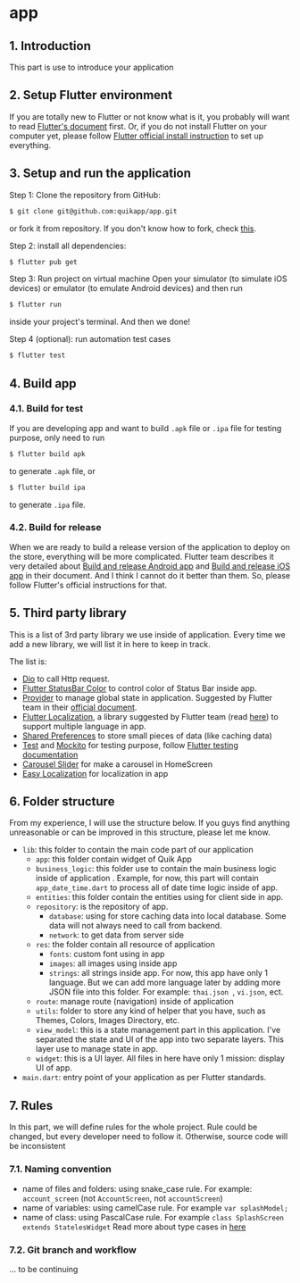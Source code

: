 # app

## 1. Introduction
This part is use to introduce your application

## 2. Setup Flutter environment
If you are totally new to Flutter or not know what is it, you probably will want to read [Flutter's document](https://flutter.dev/docs) first. Or, if you do not install Flutter on your computer yet, please follow [Flutter official install instruction](https://flutter.dev/docs/get-started/install) to set up everything.

## 3. Setup and run the application
Step 1: Clone the repository from GitHub:
```bash
$ git clone git@github.com:quikapp/app.git
```
or fork it from repository. If you don't know how to fork, check [this](https://docs.github.com/en/free-pro-team@latest/github/getting-started-with-github/fork-a-repo).


Step 2: install all dependencies: 
```bash
$ flutter pub get
```

Step 3: Run project on virtual machine
Open your simulator (to simulate iOS devices) or emulator (to emulate Android devices) and then run 
```bash
$ flutter run
```
inside your project's terminal. And then we done!


Step 4 (optional): run automation test cases
```bash
$ flutter test
```
## 4. Build app
### 4.1. Build for test
If you are developing app and want to build `.apk` file or `.ipa` file for testing purpose, only need to run
```bash
$ flutter build apk
```
to generate `.apk` file, or
```bash
$ flutter build ipa
```
to generate `.ipa` file.
### 4.2. Build for release
When we are ready to build a release version of the application to deploy on the store, everything will be more complicated. Flutter team describes it very detailed about [Build and release Android app](https://flutter.dev/docs/deployment/android) and [Build and release iOS app](https://flutter.dev/docs/deployment/ios) in their document. And I think I cannot do it better than them. So, please follow Flutter's official instructions for that.

## 5. Third party library
This is a list of 3rd party library we use inside of application. Every time we add a new library, 
we will list it in here to keep in track.


The list is: 
- [Dio](https://pub.dev/packages/dio/install) to call Http request.
- [Flutter StatusBar Color](https://pub.dev/packages/flutter_statusbarcolor) to control color
of Status Bar inside app.
- [Provider](https://pub.dev/packages/provider) to manage global state in application. Suggested by Flutter team in their 
[official document](https://flutter.dev/docs/development/data-and-backend/state-mgmt/simple).
- [Flutter Localization](https://api.flutter.dev/flutter/flutter_localizations/flutter_localizations-library.html),
a library suggested by Flutter team (read [here](https://flutter.dev/docs/development/accessibility-and-localization/internationalization))
to support multiple language in app.
- [Shared Preferences](https://pub.dev/packages/shared_preferences) to store small pieces of data (like caching data)
- [Test](https://pub.dev/packages/test) and [Mockito](https://pub.dev/packages/mockito) for testing purpose, 
follow [Flutter testing documentation](https://flutter.dev/docs/testing)
- [Carousel Slider](https://pub.dev/packages/carousel_slider) for make a carousel in HomeScreen
- [Easy Localization](https://pub.dev/packages/easy_localization) for localization in app

## 6. Folder structure
From my experience, I will use the structure below. If you guys find anything unreasonable or can
 be improved in this structure, please let me know. 
- `lib`: this folder to contain the main code part of our application
  - `app`: this folder contain widget of Quik App
  - `business_logic`: this folder use to contain the main business logic inside of application
  . Example, for now, this part will contain `app_date_time.dart` to process all of date time
   logic inside of app.
  - `entities`: this folder contain the entities using for client side in app. 
  - `repository`: is the repository of app.
    - `database`: using for store caching data into local database. Some data will not always
     need to call from backend.
    - `network`: to get data from server side
  - `res`: the folder contain all resource of application
    - `fonts`: custom font using in app
    - `images`: all images using inside app
    - `strings`: all strings inside app. For now, this app have only 1 language. But we can
     add more language later by adding more JSON file into this folder. For example: `thai.json
     `, `vi.json`, ect.
  - `route`: manage route (navigation) inside of application
  - `utils`: folder to store any kind of helper that you have, such as Themes, Colors, Images
   Directory, etc.
  - `view_model`: this is a state management part in this application. I've separated the state
   and UI of the app into two separate layers. This layer use to manage state in app.
  - `widget`: this is a UI layer. All files in here have only 1 mission: display UI of app.
- `main.dart`: entry point of your application as per Flutter standards.


## 7. Rules 
In this part, we will define rules for the whole project. Rule could be changed, but every developer need to follow it. Otherwise, source code will be inconsistent 
### 7.1. Naming convention
- name of files and folders: using snake_case rule. For example: `account_screen` (not `AccountScreen`, not `accountScreen`)
- name of variables: using camelCase rule. For example `var splashModel;`
- name of class: using PascalCase rule. For example `class SplashScreen extends StatelesWidget`
Read more about type cases in [here](https://medium.com/better-programming/string-case-styles-camel-pascal-snake-and-kebab-case-981407998841)
### 7.2. Git branch and workflow

... to be continuing

